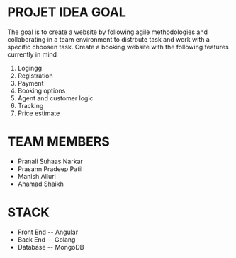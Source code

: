 # PROJET IDEA GOAL
The goal is to create a website by following agile methodologies and collaborating in a team environment to distrbute task and work with a specific choosen task. Create a booking website with the following features currently in mind
1. Logingg
2. Registration
3. Payment
4. Booking options
5. Agent and customer logic
6. Tracking
7. Price estimate


# TEAM MEMBERS
- Pranali Suhaas Narkar 
- Prasann Pradeep Patil 
- Manish Alluri 
- Ahamad Shaikh 

# STACK
- Front End -- Angular
- Back End -- Golang
- Database -- MongoDB